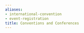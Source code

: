 ```yaml
---
aliases:
- international-convention
- event-registration
title: Conventions and Conferences
---
```

